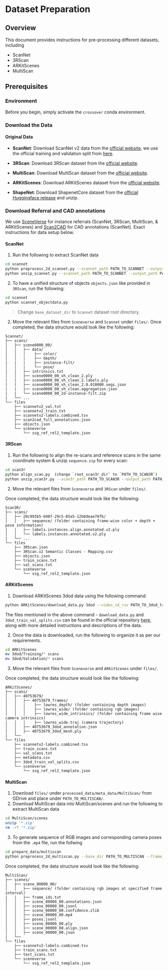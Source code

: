 # Dataset Preparation

## Overview

This document provides instructions for pre-processing different datasets, including 
- ScanNet
- 3RScan
- ARKitScenes
- MultiScan

## Prerequisites

### Environment
Before you begin, simply activate the `crossover` conda environment.

### Download the Data

#### Original Data
- **ScanNet**: Download ScanNet v2 data from the [official website](https://github.com/ScanNet/ScanNet), we use the official training and validation split from [here](https://github.com/ScanNet/ScanNet/tree/master/Tasks/Benchmark).

- **3RScan**: Download 3RScan dataset from the [official website](https://github.com/WaldJohannaU/3RScan).

- **MultiScan**: Download MultiScan dataset from the [official website](https://github.com/smartscenes/multiscan).

- **ARKitScenes**: Download ARKitScenes dataset from the [official website](https://github.com/apple/ARKitScenes).

- **ShapeNet**: Download ShapenetCore dataset from the [official Huggingface release](https://huggingface.co/datasets/ShapeNet/ShapeNetCore) and unzip.

### Download Referral and CAD annotations
We use [SceneVerse](https://scene-verse.github.io/) for instance referrals (ScanNet, 3RScan, MultiScan, & ARKitScenes) and [Scan2CAD](https://github.com/skanti/Scan2CAD) for CAD annotations (ScanNet). Exact instructions for data setup below.


#### ScanNet
1. Run the following to extract ScanNet data 
```bash
cd scannet
python preprocess_2d_scannet.py --scannet_path PATH_TO_SCANNET --output_path PATH_TO_SCANNET
python unzip_scannet.py --scannet_path PATH_TO_SCANNET --output_path PATH_TO_SCANNET
```

2. To have a unified structure of objects `objects.json` like provided in `3RScan`, run the following:

```bash
cd scannet
python scannet_objectdata.py
```

> Change `base_dataset_dir` to `Scannet` dataset root directory.

2. Move the relevant files from `Sceneverse` and `Scannet` under `files/`. Once completed, the data structure would look like the following:

```
Scannet/
├── scans/
│   ├── scene0000_00/
│   │   ├── data/
│   │   │    ├── color/
│   │   |    ├── depth/
|   |   |    ├── instance-filt/
│   │   |    └── pose/
|   |   ├── intrinsics.txt
│   │   ├── scene0000_00_vh_clean_2.ply 
|   |   ├── scene0000_00_vh_clean_2.labels.ply
|   |   ├── scene0000_00_vh_clean_2.0.010000.segs.json
|   |   ├── scene0000_00_vh_clean.aggregation.json
|   |   └── scene0000_00_2d-instance-filt.zip
|   └── ...
└── files
    ├── scannetv2_val.txt
    ├── scannetv2_train.txt
    ├── scannetv2-labels.combined.tsv
    ├── scan2cad_full_annotations.json
    ├── objects.json
    └── sceneverse  
        └── ssg_ref_rel2_template.json
```

#### 3RScan

1. Run the following to align the re-scans and reference scans in the same coordinate system & unzip `sequence.zip` for every scan:

```bash
cd scan3r
python align_scan.py  (change `root_scan3r_dir` to `PATH_TO_SCAN3R`)
python unzip_scan3r.py --scan3r_path PATH_TO_SCAN3R --output_path PATH_TO_SCAN3R
```

2. Move the relevant files from `Sceneverse` and `3RScan` under `files/`.

Once completed, the data structure would look like the following:

```
Scan3R/
├── scans/
│   ├── 20c993b5-698f-29c5-85a5-12b8deae78fb/
│   │   ├── sequence/ (folder containing frame-wise color + depth + pose information)
|   |   ├── labels.instances.align.annotated.v2.ply
│   │   └── labels.instances.annotated.v2.ply
|   └── ...
└── files
    ├── 3RScan.json
    ├── 3RScan.v2 Semantic Classes - Mapping.csv
    ├── objects.json
    ├── train_scans.txt
    ├── val_scans.txt
    └── sceneverse  
        └── ssg_ref_rel2_template.json
```

#### ARKitScenes
1. Download ARKitScenes 3dod data using the following command:

```bash
python ARKitScenes/download_data.py 3dod --video_id_csv PATH_TO_3dod_train_val_splits.csv --download_dir PATH_TO_ARKITSCENES
```
The files mentioned in the above command - ```download_data.py``` and ```3dod_train_val_splits.csv``` can be found in the official repository [here](https://github.com/apple/ARKitScenes), along with more detailed instructions and descriptions of the data.

2. Once the data is downloaded, run the following to organize it as per our requirements.
 
 ```bash
cd ARKitScenes
mv 3dod/Training/* scans
mv 3dod/Validation/* scans
```

3. Move the relevant files from `Sceneverse` and `ARKitScenes` under `files/`.

Once completed, the data structure would look like the following:
```
ARKitScenes/
├── scans/
│   ├── 40753679/
│   │   ├── 40753679_frames/ 
│   │   │    ├── lowres_depth/ (folder containing depth images)
│   │   │    ├── lowres_wide/ (folder containing rgb images)
│   │   │    ├── lowres_wide_intrinsics/ (folder containing frame wise camera intrinsics)
│   │   │    ├── lowres_wide.traj (camera trajectory)
│   │   ├── 40753679_3dod_annotation.json
│   │   ├── 40753679_3dod_mesh.ply
|   └── 
└── files
    ├── scannetv2-labels.combined.tsv
    ├── train_scans.txt
    ├── val_scans.txt
    ├── metadata.csv
    ├── 3dod_train_val_splits.csv
    └── sceneverse  
        └── ssg_ref_rel2_template.json
```

#### MultiScan
1. Download `files/` under `processed_data/meta_data/MultiScan/` from GDrive and place under `PATH_TO_MULTISCAN/`.
2. Download MultiScan data into MultiScan/scenes and run the following to extract MultiScan data 
 
 ```bash
cd MultiScan/scenes
unzip '*.zip'
rm -rf '*.zip'
```
3. To generate sequence of RGB images and corresponding camera poses from the ```.mp4``` file, run the follwing
```bash
cd prepare_data/multiscan
python preprocess_2d_multiscan.py --base_dir PATH_TO_MULTISCAN --frame_interval {frame_interval}
```
Once completed, the data structure would look like the following:
```
MultiScan/
├── scenes/
│   ├── scene_00000_00/
│   │   ├── sequence/ (folder containing rgb images at specified frame interval)
|   |   ├── frame_ids.txt
│   │   ├── scene_00000_00.annotations.json
│   │   ├── scene_00000_00.jsonl
│   │   ├── scene_00000_00.confidence.zlib
│   │   ├── scene_00000_00.mp4
│   │   ├── poses.jsonl
│   │   ├── scene_00000_00.ply
│   │   ├── scene_00000_00.align.json
│   │   ├── scene_00000_00.json
|   └── 
└── files
    ├── scannetv2-labels.combined.tsv
    ├── train_scans.txt
    ├── test_scans.txt
    └── sceneverse  
        └── ssg_ref_rel2_template.json
```